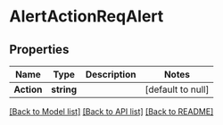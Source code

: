 # AlertActionReqAlert

## Properties
Name | Type | Description | Notes
------------ | ------------- | ------------- | -------------
**Action** | **string** |  | [default to null]

[[Back to Model list]](../README.md#documentation-for-models) [[Back to API list]](../README.md#documentation-for-api-endpoints) [[Back to README]](../README.md)


